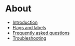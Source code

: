 # About

  - [Introduction](introduction.md)
  - [Flags and labels](flags_and_labels.md)
  - [Frequently asked questions](faq.md)
  - [Troubleshooting](troubleshooting.md)
